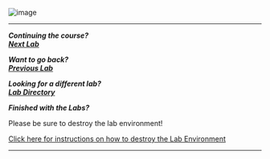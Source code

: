 ![image](https://github.com/user-attachments/assets/068fae26-6e8f-402f-ad69-63a4e6a1f59e)
















***                                                                 
<b><i>Continuing the course? </br>[Next Lab](/IntroClassFiles/Tools/IntroClass/ADHD/ModSecurity.md)</i></b>

<b><i>Want to go back? </br>[Previous Lab](/IntroClassFiles/Tools/IntroClass/ADHD/webhoneypot/webhoneypot.md)</i></b>

<b><i>Looking for a different lab? </br>[Lab Directory](/IntroClassFiles/navigation.md)</i></b>

***Finished with the Labs?***

Please be sure to destroy the lab environment!

[Click here for instructions on how to destroy the Lab Environment](/IntroClassFiles/Tools/IntroClass/LabDestruction/labdestruction.md)

---
